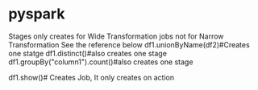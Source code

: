 # pyspark
Stages only creates for Wide Transformation jobs not for Narrow Transformation
See the reference below
df1.unionByName(df2)#Creates one statge
df1.distinct()#also creates one stage
df1.groupBy("column1").count()#also creates one stage

df1.show()# Creates Job, It only creates on action